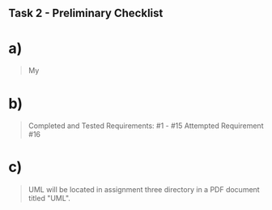 ## Task 2 - Preliminary Checklist
# a)
>  My
# b)
> Completed and Tested Requirements: #1 - #15
> Attempted Requirement #16
# c)
> UML will be located in assignment three directory in a PDF document titled "UML".